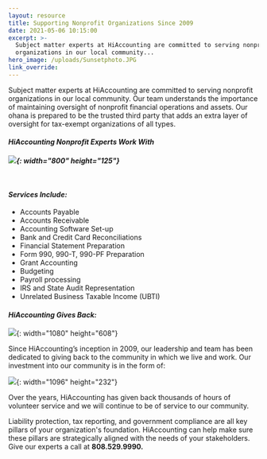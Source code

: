 ```yaml
---
layout: resource
title: Supporting Nonprofit Organizations Since 2009
date: 2021-05-06 10:15:00
excerpt: >-
  Subject matter experts at HiAccounting are committed to serving nonprofit
  organizations in our local community...
hero_image: /uploads/Sunsetphoto.JPG
link_override:
---
```


Subject matter experts at HiAccounting are committed to serving nonprofit organizations in our local community. Our team understands the importance of maintaining oversight of nonprofit financial operations and assets. Our ohana is prepared to be the trusted third party that adds an extra layer of oversight for tax-exempt organizations of all types.

#### ***HiAccounting Nonprofit Experts Work With***

***![](/uploads/group1.JPG){: width="800" height="125"}***

&nbsp;

#### ***Services Include:***

* Accounts Payable&nbsp; &nbsp; &nbsp; &nbsp;&nbsp;
* Accounts Receivable
* Accounting Software Set-up
* Bank and Credit Card Reconciliations
* Financial Statement Preparation
* Form 990, 990-T, 990-PF Preparation
* Grant Accounting
* Budgeting
* Payroll processing
* IRS and State Audit Representation
* Unrelated Business Taxable Income (UBTI)

#### ***HiAccounting Gives Back:***

![](/uploads/hfb.jpeg){: width="1080" height="608"}

Since HiAccounting’s inception in 2009, our leadership and team has been dedicated to giving back to the community in which we live and work. Our investment into our community is in the form of:

![](/uploads/screen-shot-2021-05-06-at-10-09-49-pm.png){: width="1096" height="232"}

Over the years, HiAccounting has given back thousands of hours of volunteer service and we will continue to be of service to our community.

Liability protection, tax reporting, and government compliance are all key pillars of your organization's foundation. HiAccounting can help make sure these pillars are strategically aligned with the needs of your stakeholders. Give our experts a call at&nbsp;**808\.529.9990.**
